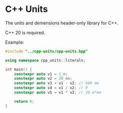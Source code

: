 # C++ Units

The units and demensions header-only library for C++.

C++ 20 is required.

Example:
```cpp
#include "../cpp-units/cpp-units.hpp"

using namespace cpp_units::literals;

int main() {
    constexpr auto v1 = 1_m;
    constexpr auto v2 = 20_mm;
    constexpr auto v3 = v1 - v2; // 980 mm
    constexpr auto v4 = v1 / v2; // 0
    constexpr auto v5 = v1 * v2; // 20 m*mm

    return 0;
}
```

